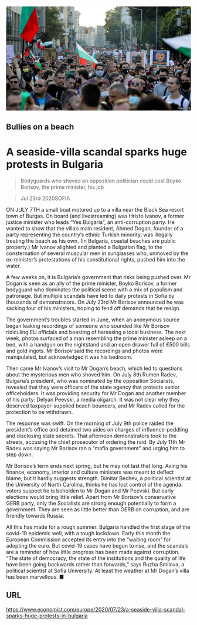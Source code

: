 ![](./images/20200725_EUP506.jpg)

## Bullies on a beach

# A seaside-villa scandal sparks huge protests in Bulgaria

> Bodyguards who shoved an opposition politician could cost Boyko Borisov, the prime minister, his job

> Jul 23rd 2020SOFIA

ON JULY 7TH a small boat motored up to a villa near the Black Sea resort town of Burgas. On board (and livestreaming) was Hristo Ivanov, a former justice minister who leads “Yes Bulgaria”, an anti-corruption party. He wanted to show that the villa’s main resident, Ahmed Dogan, founder of a party representing the country’s ethnic Turkish minority, was illegally treating the beach as his own. (In Bulgaria, coastal beaches are public property.) Mr Ivanov alighted and planted a Bulgarian flag, to the consternation of several muscular men in sunglasses who, unmoved by the ex-minister’s protestations of his constitutional rights, pushed him into the water.

A few weeks on, it is Bulgaria’s government that risks being pushed over. Mr Dogan is seen as an ally of the prime minister, Boyko Borisov, a former bodyguard who dominates the political scene with a mix of populism and patronage. But multiple scandals have led to daily protests in Sofia by thousands of demonstrators. On July 23rd Mr Borisov announced he was sacking four of his ministers, hoping to fend off demands that he resign.

The government’s troubles started in June, when an anonymous source began leaking recordings of someone who sounded like Mr Borisov ridiculing EU officials and boasting of harassing a local business. The next week, photos surfaced of a man resembling the prime minister asleep on a bed, with a handgun on the nightstand and an open drawer full of €500 bills and gold ingots. Mr Borisov said the recordings and photos were manipulated, but acknowledged it was his bedroom.

Then came Mr Ivanov’s visit to Mr Dogan’s beach, which led to questions about the mysterious men who shoved him. On July 8th Rumen Radev, Bulgaria’s president, who was nominated by the opposition Socialists, revealed that they were officers of the state agency that protects senior officeholders. It was providing security for Mr Dogan and another member of his party: Delyan Peevski, a media oligarch. It was not clear why they deserved taxpayer-supplied beach bouncers, and Mr Radev called for the protection to be withdrawn.

The response was swift. On the morning of July 9th police raided the president’s office and detained two aides on charges of influence-peddling and disclosing state secrets. That afternoon demonstrators took to the streets, accusing the chief prosecutor of ordering the raid. By July 11th Mr Radev was saying Mr Borisov ran a “mafia government” and urging him to step down.

Mr Borisov’s term ends next spring, but he may not last that long. Axing his finance, economy, interior and culture ministers was meant to deflect blame, but it hardly suggests strength. Dimitar Bechev, a political scientist at the University of North Carolina, thinks he has lost control of the agenda: voters suspect he is beholden to Mr Dogan and Mr Peevski. But early elections would bring little relief. Apart from Mr Borisov’s conservative GERB party, only the Socialists are strong enough potentially to form a government. They are seen as little better than GERB on corruption, and are friendly towards Russia.

All this has made for a rough summer. Bulgaria handled the first stage of the covid-19 epidemic well, with a tough lockdown. Early this month the European Commission accepted its entry into the “waiting room” for adopting the euro. But covid-19 cases have begun to rise, and the scandals are a reminder of how little progress has been made against corruption. “The state of democracy, the state of the institutions and the quality of life have been going backwards rather than forwards,” says Ruzha Smilova, a political scientist at Sofia University. At least the weather at Mr Dogan’s villa has been marvellous. ■

## URL

https://www.economist.com/europe/2020/07/23/a-seaside-villa-scandal-sparks-huge-protests-in-bulgaria
